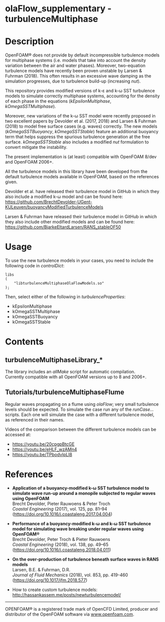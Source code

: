 olaFlow_supplementary - turbulenceMultiphase
======

# Description

OpenFOAM® does not provide by default incompressible turbulence models for multiphase systems (i.e. models that take into account the density variation between the air and water phases). Moreover, two-equation turbulence models have recently been proven unstable by Larsen & Fuhrman (2018). This often results in an excessive wave damping as the simulation progresses, due to turbulence build-up (increasing *nut*).

This repository provides modified versions of k-ε and k-ω SST turbulence models to simulate correctly multiphase systems, accounting for the density of each phase in the equations (*kEpsilonMultiphase*, *kOmegaSSTMultiphase*).

Moreover, new variations of the k-ω SST model were recently proposed in two excellent papers by Devolder et al. (2017, 2018) and Larsen & Fuhrman (2018) to model free surface cases (e.g. waves) correctly. The new models (*kOmegaSSTBuoyancy*, *kOmegaSSTStable*) feature an additional buoyancy term that helps suppress the spurious turbulence generation at the free surface. *kOmegaSSTStable* also includes a modified *nut* formulation to convert mitigate the instability.

The present implementation is (at least) compatible with OpenFOAM 8/dev and OpenFOAM 2006+.

All the turbulence models in this library have been developed from the default turbulence models available in OpenFOAM, based on the references given.

Devolder et al. have released their turbulence model in GitHub in which they also include a modified k-ω model and can be found here: https://github.com/BrechtDevolder-UGent-KULeuven/buoyancyModifiedTurbulenceModels  

Larsen & Fuhrman have released their turbulence model in GitHub in which they also include other modified models and can be found here: 
https://github.com/BjarkeEltardLarsen/RANS_stableOF50

# Usage

To use the new turbulence models in your cases, you need to include the following code in *controlDict*:
```
libs
(
    "libturbulenceMultiphaseOlaFlowModels.so"
);
```

Then, select either of the following in *turbulenceProperties*:

- kEpsilonMultiphase
- kOmegaSSTMultiphase
- kOmegaSSTBuoyancy
- kOmegaSSTStable

# Contents

## turbulenceMultiphaseLibrary_*

The library includes an *allMake* script for automatic compilation.  
Currently compatible with all OpenFOAM versions up to 8 and 2006+.

## Tutorials/turbulenceMultiphaseFlume

Regular waves propagating on a flume using *olaFlow*; very small turbulence levels should be expected.
To simulate the case run any of the *runCase...* scripts. Each one will simulate the case with a different turbulence model, as referenced in their names.

Videos of the comparison between the different turbulence models can be accessed at:
- https://youtu.be/20cpgpBtcGE
- https://youtu.be/eHLF_wzAMn4
- https://youtu.be/TPbodvlpLI8

# References

- **Application of a buoyancy-modified k-ω SST turbulence model to simulate wave run-up around a monopile subjected to regular waves using OpenFOAM**  
Brecht Devolder, Pieter Rauwoens & Peter Troch  
*Coastal Engineering* (2017), vol. 125, pp. 81–94 (https://doi.org/10.1016/j.coastaleng.2017.04.004)

- **Performance of a buoyancy-modified k-ω and k-ω SST turbulence model for simulating wave breaking under regular waves using OpenFOAM®**  
Brecht Devolder, Peter Troch & Pieter Rauwoens  
*Coastal Engineering* (2018), vol. 138, pp. 49–65 (https://doi.org/10.1016/j.coastaleng.2018.04.011)

- **On the over-production of turbulence beneath surface waves in RANS models**  
Larsen, B.E. & Fuhrman, D.R.  
*Journal of Fluid Mechanics* (2018), vol. 853, pp. 419-460
(https://doi.org/10.1017/jfm.2018.577)

- How to create custom turbulence models: http://hassankassem.me/posts/newturbulencemodel/

----------------------------------------------------------
OPENFOAM®  is a registered trade mark of OpenCFD Limited, producer and distributor of the OpenFOAM software via www.openfoam.com.
